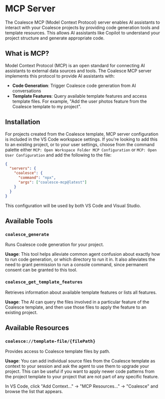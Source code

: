 # MCP Server

The Coalesce MCP (Model Context Protocol) server enables AI assistants to interact with your Coalesce projects by providing code generation tools and template resources. This allows AI assistants like Copilot to understand your project structure and generate appropriate code.

## What is MCP?

Model Context Protocol (MCP) is an open standard for connecting AI assistants to external data sources and tools. The Coalesce MCP server implements this protocol to provide AI assistants with:

- **Code Generation**: Trigger Coalesce code generation from AI conversations
- **Template Features**: Query available template features and access template files. For example, "Add the user photos feature from the Coalesce template to my project".

## Installation

For projects created from the Coalesce template, MCP server configuration is included in the VS Code workspace settings. If you're looking to add this to an existing project, or to your user settings, choose from the command palette either `MCP: Open Workspace Folder MCP Configuration` or `MCP: Open User Configuration` and add the following to the file:

```json
{
  "servers": {
    "coalesce": {
      "command": "npx",
      "args": ["coalesce-mcp@latest"]
    }
  }
}
```

This configuration will be used by both VS Code and Visual Studio.

## Available Tools

### `coalesce_generate`

Runs Coalesce code generation for your project. 

**Usage**: This tool helps alleviate common agent confusion about exactly how to run code generation, or which directory to run it in. It also alleviates the need to grant permission to run a console command, since permanent consent can be granted to this tool.

### `coalesce_get_template_features`

Retrieves information about available template features or lists all features.

**Usage**: The AI can query the files involved in a particular feature of the Coalesce template, and then use those files to apply the feature to an existing project.

## Available Resources

### `coalesce://template-file/{filePath}`

Provides access to Coalesce template files by path.

**Usage**: You can add individual source files from the Coalesce template as context to your session and ask the agent to use them to upgrade your project. This can be useful if you want to apply newer code patterns from the project template to your project that are not part of any specific feature.

In VS Code, click "Add Context..." -> "MCP Resources..." -> "Coalesce" and browse the list that appears.
